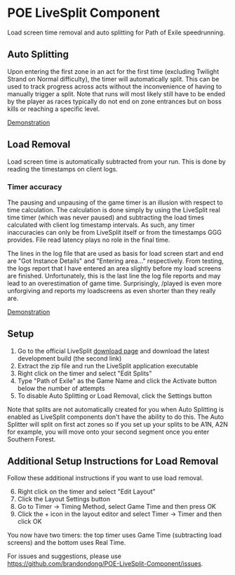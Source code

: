 # POE LiveSplit Component
Load screen time removal and auto splitting for Path of Exile speedrunning.

## Auto Splitting
Upon entering the first zone in an act for the first time (excluding Twilight Strand on Normal difficulty), the timer will automatically split. This can be used to track progress across acts without the inconvenience of having to manually trigger a split. Note that runs will most likely still have to be ended by the player as races typically do not end on zone entrances but on boss kills or reaching a specific level.

[Demonstration](http://i.imgur.com/at31aiP.gif)

## Load Removal
Load screen time is automatically subtracted from your run. This is done by reading the timestamps on client logs.

### Timer accuracy
The pausing and unpausing of the game timer is an illusion with respect to time calculation. The calculation is done simply by using the LiveSplit real time timer (which was never paused) and subtracting the load times calculated with client log timestamp intervals. As such, any timer inaccuracies can only be from LiveSplit itself or from the timestamps GGG provides. File read latency plays no role in the final time.

The lines in the log file that are used as basis for load screen start and end are "Got Instance Details" and "Entering area..." respectively. From testing, the logs report that I have entered an area slightly before my load screens are finished. Unfortunately, this is the last line the log file reports and may lead to an overestimation of game time. Surprisingly, /played is even more unforgiving and reports my loadscreens as even shorter than they really are.

[Demonstration](http://i.imgur.com/v3BaEQY.gif)

## Setup
1. Go to the official LiveSplit [download page](http://livesplit.org/downloads/) and download the latest development build (the second link)
2. Extract the zip file and run the LiveSplit application executable
3. Right click on the timer and select "Edit Splits"
4. Type "Path of Exile" as the Game Name and click the Activate button below the number of attempts
5. To disable Auto Splitting or Load Removal, click the Settings button

Note that splits are not automatically created for you when Auto Splitting is enabled as LiveSplit components don't have the ability to do this. The Auto Splitter will split on first act zones so if you set up your splits to be A1N, A2N for example, you will move onto your second segment once you enter Southern Forest.

## Additional Setup Instructions for Load Removal
Follow these additional instructions if you want to use load removal.

6. Right click on the timer and select "Edit Layout"
7. Click the Layout Settings button
8. Go to Timer -> Timing Method, select Game Time and then press OK
9. Click the + icon in the layout editor and select Timer -> Timer and then click OK

You now have two timers: the top timer uses Game Time (subtracting load screens) and the bottom uses Real Time.

For issues and suggestions, please use https://github.com/brandondong/POE-LiveSplit-Component/issues.
